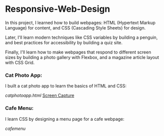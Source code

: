# Responsive-Web-Design
In this project, I learned how to build webpages: HTML (Hypertext Markup Language) for content, and CSS (Cascading Style Sheets) for design.

Later, I'll learn modern techniques like CSS variables by building a penguin, and best practices for accessibility by building a quiz site.

Finally, I'll learn how to make webpages that respond to different screen sizes by building a photo gallery with Flexbox, and a magazine article layout with CSS Grid.

### Cat Photo App: 

I built a cat photo app to learn the basics of HTML and CSS: 

*catphotoapp.html* [Screen Capture](stocks/CatPhotoApp.pdf)

### Cafe Menu: 

I learn CSS by designing a menu page for a cafe webpage: 

*cafemenu*



